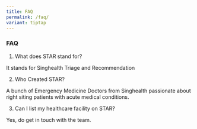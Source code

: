 ```yaml
---
title: FAQ
permalink: /faq/
variant: tiptap
---
```

<h3><strong>FAQ</strong></h3>
<ol data-tight="true" class="tight">
<li>
<p>What does STAR stand for?</p>
</li>
</ol>
<p>It stands for Singhealth Triage and Recommendation</p>
<p></p>
<ol start="2" data-tight="true" class="tight">
<li>
<p>Who Created STAR?</p>
</li>
</ol>
<p>A bunch of Emergency Medicine Doctors from Singhealth passionate about
right siting patients with acute medical conditions.</p>
<p></p>
<ol start="3" data-tight="true" class="tight">
<li>
<p>Can I list my healthcare facility on STAR?</p>
</li>
</ol>
<p>Yes, do get in touch with the team.</p>
<p></p>